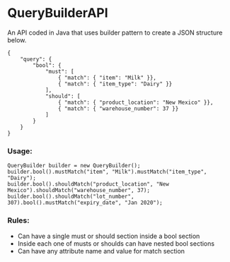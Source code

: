 # QueryBuilderAPI

An API coded in Java that uses builder pattern to create a JSON structure below.
```
{
	"query": {
		"bool": {
			"must": [
				{ "match": { "item": "Milk" }},
				{ "match": { "item_type": "Dairy" }}
			],
			"should": [
				{ "match": { "product_location": "New Mexico" }},
				{ "match": { "warehouse_number": 37 }}
			]
		}
	}
}
```

### Usage:
```
QueryBuilder builder = new QueryBuilder();
builder.bool().mustMatch("item", "Milk").mustMatch("item_type", "Dairy");
builder.bool().shouldMatch("product_location", "New Mexico").shouldMatch("warehouse_number", 37);
builder.bool().shouldMatch("lot_number", 307).bool().mustMatch("expiry_date", "Jan 2020");
```

### Rules:
* Can have a single must or should section inside a bool section
* Inside each one of musts or shoulds can have nested bool sections
* Can have any attribute name and value for match section

